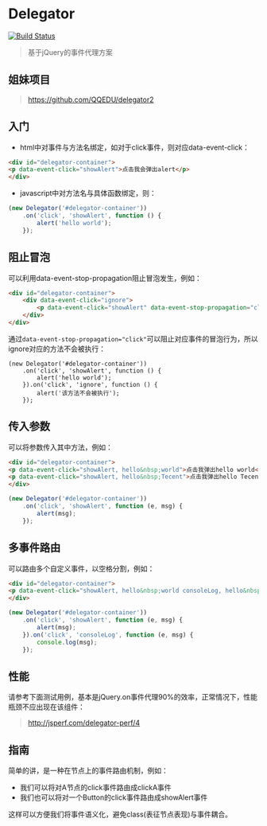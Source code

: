 Delegator
=========
[![Build Status](https://travis-ci.org/QQEDU/delegator.svg?branch=master)](https://travis-ci.org/QQEDU/delegator)

> 基于jQuery的事件代理方案

姐妹项目
-------

> https://github.com/QQEDU/delegator2

入门
-----

* html中对事件与方法名绑定，如对于click事件，则对应data-event-click：
```html
<div id="delegator-container">
<p data-event-click="showAlert">点击我会弹出alert</p>
</div>
```

* javascript中对方法名与具体函数绑定，则：
```javascript
(new Delegator('#delegator-container'))
    .on('click', 'showAlert', function () {
        alert('hello world');
    });
```

阻止冒泡
--------

可以利用data-event-stop-propagation阻止冒泡发生，例如：

```html
<div id="delegator-container">
    <div data-event-click="ignore">
        <p data-event-click="showAlert" data-event-stop-propagation="click">点击我会弹出alert</p>
    </div>
</div>
```

通过`data-event-stop-propagation="click"`可以阻止对应事件的冒泡行为，所以ignore对应的方法不会被执行：

```
(new Delegator('#delegator-container'))
    .on('click', 'showAlert', function () {
        alert('hello world');
    }).on('click', 'ignore', function () {
        alert('该方法不会被执行');
    });
```

传入参数
--------

可以将参数传入其中方法，例如：
```html
<div id="delegator-container">
<p data-event-click="showAlert, hello&nbsp;world">点击我弹出hello world</p>
<p data-event-click="showAlert, hello&nbsp;Tecent">点击我弹出hello Tecent</p>
</div>
```

```javascript
(new Delegator('#delegator-container'))
    .on('click', 'showAlert', function (e, msg) {
        alert(msg);
    });
```

多事件路由
---------

可以路由多个自定义事件，以空格分割，例如：

```html
<div id="delegator-container">
<p data-event-click="showAlert, hello&nbsp;world consoleLog, hello&nbsp;Tencent">点击我弹出hello world并在控制台打印hello Tencent</p>
</div>
```

```javascript
(new Delegator('#delegator-container'))
    .on('click', 'showAlert', function (e, msg) {
        alert(msg);
    }).on('click', 'consoleLog', function (e, msg) {
        console.log(msg);
    });
```

性能
----

请参考下面测试用例，基本是jQuery.on事件代理90%的效率，正常情况下，性能瓶颈不应出现在该组件：

> http://jsperf.com/delegator-perf/4

指南
----

简单的讲，是一种在节点上的事件路由机制，例如：

* 我们可以将对A节点的click事件路由成clickA事件
* 我们也可以将对一个Button的click事件路由成showAlert事件

这样可以方便我们将事件语义化，避免class(表征节点表现)与事件耦合。

